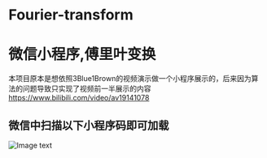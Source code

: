 # Fourier-transform
微信小程序,傅里叶变换
=====
本项目原本是想依照3Blue1Brown的视频演示做一个小程序展示的，后来因为算法的问题导致只实现了视频前一半展示的内容
https://www.bilibili.com/video/av19141078

微信中扫描以下小程序码即可加载
------------
![Image text](https://raw.githubusercontent.com/devilvalley/Fourier-transform/master/gh_7174ab4acd3d_258.jpg)
